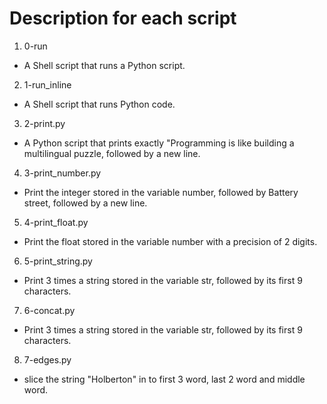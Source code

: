 # Description for each script

1. 0-run
 * A Shell script that runs a Python script.
2. 1-run_inline
 * A Shell script that runs Python code.
3. 2-print.py
 * A Python script that prints exactly "Programming is like building a multilingual puzzle, followed by a new line.
4. 3-print_number.py
 * Print the integer stored in the variable number, followed by Battery street, followed by a new line.
5. 4-print_float.py
 * Print the float stored in the variable number with a precision of 2 digits.
6. 5-print_string.py
 * Print 3 times a string stored in the variable str, followed by its first 9 characters.
7. 6-concat.py
 * Print 3 times a string stored in the variable str, followed by its first 9 characters.
8. 7-edges.py
 * slice the string "Holberton" in to first 3 word, last 2 word and middle word.



